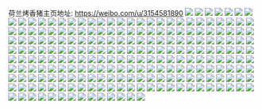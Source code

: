 荷兰烤香猪主页地址: https://weibo.com/u/3154581890 
![](https://wx4.sinaimg.cn/mw2000/bc071982gy1h93bl2p87fj20u0140n3r.jpg) 
![](https://wx4.sinaimg.cn/mw2000/bc071982gy1h93bnuqigdj20u00u0jw0.jpg) 
![](https://wx4.sinaimg.cn/mw2000/bc071982gy1h924josun8j20u0140n6s.jpg) 
![](https://wx4.sinaimg.cn/mw2000/bc071982gy1h924jpwl96j20u0140n6z.jpg) 
![](https://wx4.sinaimg.cn/mw2000/bc071982gy1h924jqqlt9j20u014011q.jpg) 
![](https://wx4.sinaimg.cn/mw2000/bc071982gy1h924jrk4q3j20u0140wmk.jpg) 
![](https://wx4.sinaimg.cn/mw2000/bc071982gy1h924jsl6xej20u0140woh.jpg) 
![](https://wx4.sinaimg.cn/mw2000/bc071982gy1h924jwkc2nj21400u0dr1.jpg) 
![](https://wx4.sinaimg.cn/mw2000/bc071982gy1h924jvlssmj21400u0n6c.jpg) 
![](https://wx4.sinaimg.cn/mw2000/bc071982gy1h924jucqnfj20u0140th1.jpg) 
![](https://wx4.sinaimg.cn/mw2000/bc071982gy1h924jtm712j20u0140jyr.jpg) 
![](https://wx4.sinaimg.cn/mw2000/bc071982gy1h8cp4nae9zj21sc2dsb2a.jpg) 
![](https://wx4.sinaimg.cn/mw2000/bc071982gy1h8bzberkhsj22c03404qq.jpg) 
![](https://wx4.sinaimg.cn/mw2000/bc071982gy1h8bzblik4dj223t2t3kjm.jpg) 
![](https://wx4.sinaimg.cn/mw2000/bc071982gy1h8bzbt0lvcj22c02c07wi.jpg) 
![](https://wx4.sinaimg.cn/mw2000/bc071982gy1h8bzbizht2j23402c0u0y.jpg) 
![](https://wx4.sinaimg.cn/mw2000/bc071982gy1h8bzbnhiygj22c0340u0x.jpg) 
![](https://wx4.sinaimg.cn/mw2000/bc071982gy1h8bzbgob5nj22c0340b2a.jpg) 
![](https://wx4.sinaimg.cn/mw2000/bc071982gy1h89q8evklsj23402c0x6q.jpg) 
![](https://wx4.sinaimg.cn/mw2000/bc071982gy1h89q8jucq1j23402c0u0y.jpg) 
![](https://wx4.sinaimg.cn/mw2000/bc071982gy1h8023jwqwij222n33zb2c.jpg) 
![](https://wx4.sinaimg.cn/mw2000/bc071982gy1h8023dldqij23402c07wj.jpg) 
![](https://wx4.sinaimg.cn/mw2000/bc071982gy1h7xt5mb5p0j21sw2pckjn.jpg) 
![](https://wx4.sinaimg.cn/mw2000/bc071982gy1h7xt5j725nj21ti2q9qv7.jpg) 
![](https://wx4.sinaimg.cn/mw2000/bc071982gy1h7vbc8h177j22c0340kjn.jpg) 
![](https://wx4.sinaimg.cn/mw2000/bc071982gy1h7vbcu5cqbj225m2vhhdu.jpg) 
![](https://wx4.sinaimg.cn/mw2000/bc071982gy1h72mf4kfrej22bf3381l0.jpg) 
![](https://wx4.sinaimg.cn/mw2000/bc071982gy1h72mcpphawj20uk630e83.jpg) 
![](https://wx4.sinaimg.cn/mw2000/bc071982gy1h72mf5ucijj22al323e82.jpg) 
![](https://wx4.sinaimg.cn/mw2000/bc071982gy1h72meyofkij215o3351ky.jpg) 
![](https://wx4.sinaimg.cn/mw2000/bc071982gy1h72mf7a3jwj22c0340hdu.jpg) 
![](https://wx4.sinaimg.cn/mw2000/bc071982gy1h72md4k17sj215o750kjp.jpg) 
![](https://wx4.sinaimg.cn/mw2000/bc071982gy1h72mf950lxj215o335x6q.jpg) 
![](https://wx4.sinaimg.cn/mw2000/bc071982gy1h72mckb3yij20uk6sg7wh.jpg) 
![](https://wx4.sinaimg.cn/mw2000/bc071982gy1h72mcwwb8zj20uk5xxx6r.jpg) 
![](https://wx4.sinaimg.cn/mw2000/bc071982ly1h6xtpikr0wj21kw2dcb2a.jpg) 
![](https://wx4.sinaimg.cn/mw2000/bc071982ly1h6xtpp3yppj21kw2dcwqa.jpg) 
![](https://wx4.sinaimg.cn/mw2000/bc071982ly1h6xtpkql0nj21kw2dc7wi.jpg) 
![](https://wx4.sinaimg.cn/mw2000/bc071982ly1h6xtpmqpuxj21kw2dcb2a.jpg) 
![](https://wx4.sinaimg.cn/mw2000/bc071982ly1h6tg632nqej20mq0mq107.jpg) 
![](https://wx4.sinaimg.cn/mw2000/bc071982ly1h6tg64bgs7j20s111d7ip.jpg) 
![](https://wx4.sinaimg.cn/mw2000/bc071982ly1h6sltckxi9j21kw2dcqv5.jpg) 
![](https://wx4.sinaimg.cn/mw2000/bc071982gy1h6lex80n92j21sc2dse82.jpg) 
![](https://wx4.sinaimg.cn/mw2000/bc071982gy1h6lex5o9v3j21sc2dsb2a.jpg) 
![](https://wx4.sinaimg.cn/mw2000/bc071982gy1h67rb30457j20u00u0b29.jpg) 
![](https://wx4.sinaimg.cn/mw2000/bc071982gy1h5uq1ppkpmj22c033ykjl.jpg) 
![](https://wx4.sinaimg.cn/mw2000/bc071982gy1h5uq1ofi1gj22872yxqv5.jpg) 
![](https://wx4.sinaimg.cn/mw2000/bc071982gy1h5uq1yci1bj21sc2cy7wi.jpg) 
![](https://wx4.sinaimg.cn/mw2000/bc071982gy1h5uq2c680fj22c033yk03.jpg) 
![](https://wx4.sinaimg.cn/mw2000/bc071982gy1h5o2942h5ij20u0140ah8.jpg) 
![](https://wx4.sinaimg.cn/mw2000/bc071982gy1h5myk1ipz6j22c0340e82.jpg) 
![](https://wx4.sinaimg.cn/mw2000/bc071982gy1h5myk48jurj22c0340x6q.jpg) 
![](https://wx4.sinaimg.cn/mw2000/bc071982gy1h5myjzpykoj22c0340kjn.jpg) 
![](https://wx4.sinaimg.cn/mw2000/bc071982gy1h5mykmr6dcj22c0340e82.jpg) 
![](https://wx4.sinaimg.cn/mw2000/bc071982gy1h5mylrmctpj22c0340kjo.jpg) 
![](https://wx4.sinaimg.cn/mw2000/bc071982gy1h5myltc7rvj223b2sfb2b.jpg) 
![](https://wx4.sinaimg.cn/mw2000/bc071982ly1h5jhbm0vtoj22c0340x6q.jpg) 
![](https://wx4.sinaimg.cn/mw2000/bc071982ly1h5jhbo7do0j22c0340npe.jpg) 
![](https://wx4.sinaimg.cn/mw2000/bc071982ly1h5jhb23rksj20sg23ub29.jpg) 
![](https://wx4.sinaimg.cn/mw2000/bc071982ly1h5jhb0252aj22c0340hdv.jpg) 
![](https://wx4.sinaimg.cn/mw2000/bc071982ly1h5jhbj97vzj22c0340hdy.jpg) 
![](https://wx4.sinaimg.cn/mw2000/bc071982ly1h5jhbkfx7yj22c0340qv5.jpg) 
![](https://wx4.sinaimg.cn/mw2000/bc071982ly1h5jhb8j8naj20sg2rkb2a.jpg) 
![](https://wx4.sinaimg.cn/mw2000/bc071982ly1h5jhbav33vj20sg1kwkjl.jpg) 
![](https://wx4.sinaimg.cn/mw2000/bc071982ly1h5jhb54f7hj20sg3oqqv5.jpg) 
![](https://wx4.sinaimg.cn/mw2000/bc071982ly1h5jdde32nrj221d2ptb2a.jpg) 
![](https://wx4.sinaimg.cn/mw2000/bc071982ly1h5jddhq4hlj22c0340npf.jpg) 
![](https://wx4.sinaimg.cn/mw2000/bc071982gy1h53by4n6i0j22bs2we1ky.jpg) 
![](https://wx4.sinaimg.cn/mw2000/bc071982gy1h53by5q11rj20v91vowod.jpg) 
![](https://wx4.sinaimg.cn/mw2000/bc071982gy1h53byavvq5j21ba0zgjxg.jpg) 
![](https://wx4.sinaimg.cn/mw2000/bc071982gy1h4k5z1a0zqj219u29g7su.jpg) 
![](https://wx4.sinaimg.cn/mw2000/bc071982gy1h4aqot59doj21qz33y1ky.jpg) 
![](https://wx4.sinaimg.cn/mw2000/bc071982gy1h4aqoo3bksj21qz33zqv5.jpg) 
![](https://wx4.sinaimg.cn/mw2000/bc071982gy1h4aqolicvnj21qz33yx6p.jpg) 
![](https://wx4.sinaimg.cn/mw2000/bc071982gy1h4aqoq8994j21r033znpd.jpg) 
![](https://wx4.sinaimg.cn/mw2000/bc071982gy1h49t0kvw0hj21kw2dcu0x.jpg) 
![](https://wx4.sinaimg.cn/mw2000/bc071982gy1h49t0o1onjj21kw2ddx6p.jpg) 
![](https://wx4.sinaimg.cn/mw2000/bc071982gy1h49t0mdn4oj21kw2dcx6p.jpg) 
![](https://wx4.sinaimg.cn/mw2000/bc071982gy1h3v0x2vh8fj22802yohdx.jpg) 
![](https://wx4.sinaimg.cn/mw2000/bc071982gy1gzkypo0idrj20o9174n3h.jpg) 
![](https://wx4.sinaimg.cn/mw2000/bc071982gy1gzkypoumvkj21hc0o9wjs.jpg) 
![](https://wx4.sinaimg.cn/mw2000/bc071982gy1gzime9pcawj22c0340x6s.jpg) 
![](https://wx4.sinaimg.cn/mw2000/bc071982gy1gzcaqlirpwj218w0wcwoa.jpg) 
![](https://wx4.sinaimg.cn/mw2000/bc071982gy1gzcagtieljj20mi0u0agr.jpg) 
![](https://wx4.sinaimg.cn/mw2000/bc071982gy1gzcagyxg7bj22c0340npf.jpg) 
![](https://wx4.sinaimg.cn/mw2000/bc071982gy1gzcagx6jemj22c02c01kz.jpg) 
![](https://wx4.sinaimg.cn/mw2000/bc071982gy1gzcag7zyu5j22c0340qv6.jpg) 
![](https://wx4.sinaimg.cn/mw2000/bc071982gy1gzcafzj9q5j22vj25knpg.jpg) 
![](https://wx4.sinaimg.cn/mw2000/bc071982gy1gzcah25xyjj20u01hcqia.jpg) 
![](https://wx4.sinaimg.cn/mw2000/bc071982gy1gzcaguhon4j22c02c0kjl.jpg) 
![](https://wx4.sinaimg.cn/mw2000/bc071982gy1gzcajxb8e7j222d22d4qp.jpg) 
![](https://wx4.sinaimg.cn/mw2000/bc071982gy1gyzjmonymlj20tu0tutj1.jpg) 
![](https://wx4.sinaimg.cn/mw2000/bc071982gy1gwaxw766olj22c02c0qv5.jpg) 
![](https://wx4.sinaimg.cn/mw2000/bc071982gy1gwaxwdhoi0j22c02c0b2a.jpg) 
![](https://wx4.sinaimg.cn/mw2000/bc071982gy1gwaxwaqxx4j22c02c0qv5.jpg) 
![](https://wx4.sinaimg.cn/mw2000/bc071982gy1gwaxwn3kg3j20mi0u0tj7.jpg) 
![](https://wx4.sinaimg.cn/mw2000/bc071982gy1gwaxwk5wejj22c0340u0z.jpg) 
![](https://wx4.sinaimg.cn/mw2000/bc071982gy1gwaxw401c6j213a11qn9q.jpg) 
![](https://wx4.sinaimg.cn/mw2000/bc071982gy1gwaxvarvr9j22c02c0x6p.jpg) 
![](https://wx4.sinaimg.cn/mw2000/bc071982gy1gwaxw8cz6tj20u01hcaq0.jpg) 
![](https://wx4.sinaimg.cn/mw2000/bc071982gy1gwaxvvfk0lj20v91voe81.jpg) 
![](https://wx4.sinaimg.cn/mw2000/bc071982gy1gwaxw2xamij22c0340kjn.jpg) 
![](https://wx4.sinaimg.cn/mw2000/bc071982gy1gw44r6fsc2j221i21i4qp.jpg) 
![](https://wx4.sinaimg.cn/mw2000/bc071982gy1gw44ram0nxj21sc1sc7wh.jpg) 
![](https://wx4.sinaimg.cn/mw2000/003ruiR4gy1gvjm3mw6q7j625x2vw7wh02.jpg) 
![](https://wx4.sinaimg.cn/mw2000/003ruiR4gy1gvjm7j2shuj62c0340hdu02.jpg) 
![](https://wx4.sinaimg.cn/mw2000/003ruiR4gy1gvjm7f0uuqj620m2ouqv602.jpg) 
![](https://wx4.sinaimg.cn/mw2000/003ruiR4gy1gvjm7mnlspj62c03407wj02.jpg) 
![](https://wx4.sinaimg.cn/mw2000/bc071982gy1gu63ccvcw3j22c02c0npd.jpg) 
![](https://wx4.sinaimg.cn/mw2000/bc071982gy1gu63cffl7bj22c02c0e81.jpg) 
![](https://wx4.sinaimg.cn/mw2000/bc071982gy1gu63c93asnj22c02c07wi.jpg) 
![](https://wx4.sinaimg.cn/mw2000/bc071982gy1gu63cag5hoj20v90qntbu.jpg) 
![](https://wx4.sinaimg.cn/mw2000/bc071982gy1gthv6fdfmoj223u1kw1kx.jpg) 
![](https://wx4.sinaimg.cn/mw2000/bc071982gy1gthv6g3t3fj223u1kw4qp.jpg) 
![](https://wx4.sinaimg.cn/mw2000/bc071982gy1gthv6elx20j22de1kwtzy.jpg) 
![](https://wx4.sinaimg.cn/mw2000/bc071982gy1gt71cfqfvtj221131j1l0.jpg) 
![](https://wx4.sinaimg.cn/mw2000/bc071982gy1gt71cif9jnj21vm2tfnpe.jpg) 
![](https://wx4.sinaimg.cn/mw2000/bc071982gy1gt71ccrtbxj21xy2wwhdu.jpg) 
![](https://wx4.sinaimg.cn/mw2000/bc071982gy1gt1sff9ww3j222o33zx6p.jpg) 
![](https://wx4.sinaimg.cn/mw2000/bc071982gy1gsd44zskyxj20rs4moe83.jpg) 
![](https://wx4.sinaimg.cn/mw2000/bc071982gy1gsd44w3rxuj20rs3uwb2a.jpg) 
![](https://wx4.sinaimg.cn/mw2000/bc071982gy1gsd44ontdqj20rs3347wh.jpg) 
![](https://wx4.sinaimg.cn/mw2000/bc071982gy1gsd44q2yldj20rs3x6kjm.jpg) 
![](https://wx4.sinaimg.cn/mw2000/bc071982gy1gsd44twdlsj20rs4vyqv6.jpg) 
![](https://wx4.sinaimg.cn/mw2000/bc071982gy1gsd44rsjerj20rs4jhnpe.jpg) 
![](https://wx4.sinaimg.cn/mw2000/bc071982gy1gs8brq1e1zj20rs446b2a.jpg) 
![](https://wx4.sinaimg.cn/mw2000/bc071982gy1gs8brreu24j20rs3ugkjm.jpg) 
![](https://wx4.sinaimg.cn/mw2000/bc071982gy1gs8brsr1xxj20rs3x8e82.jpg) 
![](https://wx4.sinaimg.cn/mw2000/bc071982gy1gs8brtpmdzj20rs2kne81.jpg) 
![](https://wx4.sinaimg.cn/mw2000/bc071982gy1gs8bru9rwwj20rs15o7ms.jpg) 
![](https://wx4.sinaimg.cn/mw2000/bc071982gy1gs8brv2aitj21i2292e81.jpg) 
![](https://wx4.sinaimg.cn/mw2000/bc071982gy1gs8brwhtmtj22xx27f4qr.jpg) 
![](https://wx4.sinaimg.cn/mw2000/bc071982gy1gs8brzavs6j228n2zju0z.jpg) 
![](https://wx4.sinaimg.cn/mw2000/bc071982gy1gs8bs2as1oj21kw2dcb2c.jpg) 
![](https://wx4.sinaimg.cn/mw2000/bc071982gy1gs7f5b82m6j22c0340kjl.jpg) 
![](https://wx4.sinaimg.cn/mw2000/bc071982gy1gs7f5hn9jxj22c0340hdt.jpg) 
![](https://wx4.sinaimg.cn/mw2000/bc071982gy1gs7f5f0kvhj22c03414qq.jpg) 
![](https://wx4.sinaimg.cn/mw2000/bc071982gy1gs7f5l0svuj22c03404qq.jpg) 
![](https://wx4.sinaimg.cn/mw2000/bc071982gy1gs47ux51tpj22c02c0kb8.jpg) 
![](https://wx4.sinaimg.cn/mw2000/bc071982gy1gs47uuckbbj22c02c0b29.jpg) 
![](https://wx4.sinaimg.cn/mw2000/bc071982gy1grziaf5xksj224t24t4qp.jpg) 
![](https://wx4.sinaimg.cn/mw2000/bc071982gy1grziagzpu1j22c02c07vs.jpg) 
![](https://wx4.sinaimg.cn/mw2000/bc071982gy1grziadc43pj22c02c0nop.jpg) 
![](https://wx4.sinaimg.cn/mw2000/bc071982gy1grziaj199aj22c0340e82.jpg) 
![](https://wx4.sinaimg.cn/mw2000/bc071982gy1gqhn3nlss3j20rs3zknpd.jpg) 
![](https://wx4.sinaimg.cn/mw2000/bc071982gy1gqhn3rj3m6j20rs3344qp.jpg) 
![](https://wx4.sinaimg.cn/mw2000/bc071982gy1gqhn3y7ps9j20rs4ykkjl.jpg) 
![](https://wx4.sinaimg.cn/mw2000/bc071982gy1gqhoe10ymej20rs2bdkgg.jpg) 
![](https://wx4.sinaimg.cn/mw2000/bc071982gy1gqhn3hr5coj20rs59uqv6.jpg) 
![](https://wx4.sinaimg.cn/mw2000/bc071982gy1gqhoe55ji6j20rs3uxe82.jpg) 
![](https://wx4.sinaimg.cn/mw2000/bc071982gy1gpp10c4ww9j22e31sj1ky.jpg) 
![](https://wx4.sinaimg.cn/mw2000/bc071982gy1gpnvsovcvrj22c0340npf.jpg) 
![](https://wx4.sinaimg.cn/mw2000/bc071982gy1gpm2f05uyvj23402c0u0x.jpg) 
![](https://wx4.sinaimg.cn/mw2000/bc071982gy1gpgul7e9twj23402c07jz.jpg) 
![](https://wx4.sinaimg.cn/mw2000/bc071982gy1gpgum12c0mj22832ysnd0.jpg) 
![](https://wx4.sinaimg.cn/mw2000/bc071982gy1gpgc9mb56qj22dc1kwkjq.jpg) 
![](https://wx4.sinaimg.cn/mw2000/bc071982ly1gnnk0p6klqj21o01o0npd.jpg) 
![](https://wx4.sinaimg.cn/mw2000/bc071982ly1gnjtbyfaoaj22zo252b2c.jpg) 
![](https://wx4.sinaimg.cn/mw2000/bc071982ly1gm1nwnrl6wj23402c01l0.jpg) 
![](https://wx4.sinaimg.cn/mw2000/bc071982ly1gm0z2g1j0mj23402c0e81.jpg) 
![](https://wx4.sinaimg.cn/mw2000/bc071982ly1gm0z2lrg4uj22c02c01kx.jpg) 
![](https://wx4.sinaimg.cn/mw2000/bc071982ly1gm0z2enhbkj20y817nhdt.jpg) 
![](https://wx4.sinaimg.cn/mw2000/bc071982ly1glz9k1rq8gj20rs1jkwus.jpg) 
![](https://wx4.sinaimg.cn/mw2000/bc071982ly1glz9k1drfrj20rs1muwuq.jpg) 
![](https://wx4.sinaimg.cn/mw2000/bc071982ly1glz9k2ng31j20rs2o4keh.jpg) 
![](https://wx4.sinaimg.cn/mw2000/bc071982ly1glz9k11vykj20rs20d18b.jpg) 
![](https://wx4.sinaimg.cn/mw2000/bc071982ly1glz9k27qlnj20rs1jknj5.jpg) 
![](https://wx4.sinaimg.cn/mw2000/bc071982ly1glz9k3bnemj20yi1ehqv5.jpg) 
![](https://wx4.sinaimg.cn/mw2000/bc071982ly1glkw0q13h9j225e2v57wi.jpg) 
![](https://wx4.sinaimg.cn/mw2000/bc071982ly1glkw0r8ljoj21x72k87wi.jpg) 
![](https://wx4.sinaimg.cn/mw2000/bc071982ly1glkw0op24ij229l30rx6q.jpg) 
![](https://wx4.sinaimg.cn/mw2000/bc071982ly1gk1aamz0kmj22c02c0h3x.jpg) 
![](https://wx4.sinaimg.cn/mw2000/bc071982ly1gjt9shdgzwj22c02c0hdt.jpg) 
![](https://wx4.sinaimg.cn/mw2000/bc071982ly1gjt9sdjrj9j23402c0x6q.jpg) 
![](https://wx4.sinaimg.cn/mw2000/bc071982ly1gjt9skptgpj23402c0kjl.jpg) 
![](https://wx4.sinaimg.cn/mw2000/bc071982ly1gj9n3l1eenj20y51f7wvk.jpg) 
![](https://wx4.sinaimg.cn/mw2000/bc071982ly1gj9n3m5g37j21hc0zkgzu.jpg) 
![](https://wx4.sinaimg.cn/mw2000/bc071982ly1gj9n3muk9fj20uz1b0woz.jpg) 
![](https://wx4.sinaimg.cn/mw2000/bc071982ly1gj9n4c052gj20zk1hcnct.jpg) 
![](https://wx4.sinaimg.cn/mw2000/bc071982ly1gj9n4bofwbj20zk1hck2d.jpg) 
![](https://wx4.sinaimg.cn/mw2000/bc071982ly1gj9n3j5mv7j20zk1hcgz4.jpg) 
![](https://wx4.sinaimg.cn/mw2000/bc071982ly1ghqkscelbqj22c02c04qp.jpg) 
![](https://wx4.sinaimg.cn/mw2000/bc071982ly1ghoe2mlwdhj22c02c07wh.jpg) 
![](https://wx4.sinaimg.cn/mw2000/bc071982ly1ghoe2kis2ij20sd0sdn5b.jpg) 
![](https://wx4.sinaimg.cn/mw2000/bc071982ly1gf2531vbr6j23402c0x6r.jpg) 
![](https://wx4.sinaimg.cn/mw2000/bc071982ly1gb1npzhq5fj22882884qq.jpg) 
![](https://wx4.sinaimg.cn/mw2000/bc071982ly1g5sly8j4ghj20rs1jk1kx.jpg) 
![](https://wx4.sinaimg.cn/mw2000/bc071982ly1g5sly9ncmgj20rs1jk4pv.jpg) 
![](https://wx4.sinaimg.cn/mw2000/bc071982ly1g5sly95nf7j20rs1jl4qp.jpg) 
![](https://wx4.sinaimg.cn/mw2000/bc071982ly1g5k2qwt1dyj22c02c0e83.jpg) 
![](https://wx4.sinaimg.cn/mw2000/bc071982ly1g5k2qrysyaj229i29ib2c.jpg) 
![](https://wx4.sinaimg.cn/mw2000/bc071982ly1g5k2r0xtvcj22c02c0npe.jpg) 
![](https://wx4.sinaimg.cn/mw2000/bc071982ly1g5b7npgkwkj22c02c04qq.jpg) 
![](https://wx4.sinaimg.cn/mw2000/bc071982ly1g5b7nsacafj22c02c01kz.jpg) 
![](https://wx4.sinaimg.cn/mw2000/bc071982gy1g5a1q9cjfzj218g1uo1kx.jpg) 
![](https://wx4.sinaimg.cn/mw2000/bc071982gy1g5a1q84n1kj218g1uo4qp.jpg) 
![](https://wx4.sinaimg.cn/mw2000/bc071982gy1g5a1qcadqxj218g1uotx8.jpg) 
![](https://wx4.sinaimg.cn/mw2000/bc071982gy1g5a1qaty3zj218g1uob29.jpg) 
![](https://wx4.sinaimg.cn/mw2000/bc071982gy1g592ob7xlzj215c1q01kx.jpg) 
![](https://wx4.sinaimg.cn/mw2000/bc071982gy1g592ocobhdj21uo18g7tl.jpg) 
![](https://wx4.sinaimg.cn/mw2000/bc071982gy1g592o9qd56j218g1uo4qp.jpg) 
![](https://wx4.sinaimg.cn/mw2000/bc071982gy1g592oe97y4j217i1t84qp.jpg) 
![](https://wx4.sinaimg.cn/mw2000/bc071982gy1g592ofrooxj217u1tq1kx.jpg) 
![](https://wx4.sinaimg.cn/mw2000/bc071982gy1g592oh2vt4j218g1uo1kx.jpg) 
![](https://wx4.sinaimg.cn/mw2000/bc071982gy1g54fuywtwdj22c02c04qr.jpg) 
![](https://wx4.sinaimg.cn/mw2000/bc071982ly1g4um3e254ij218g1uoe81.jpg) 
![](https://wx4.sinaimg.cn/mw2000/bc071982ly1g4um3d6e3dj218g1uoe81.jpg) 
![](https://wx4.sinaimg.cn/mw2000/bc071982ly1g4um3ep72gj218g1uoe81.jpg) 
![](https://wx4.sinaimg.cn/mw2000/bc071982ly1g4um3gxuinj218g1uo7wh.jpg) 
![](https://wx4.sinaimg.cn/mw2000/bc071982ly1g4um3j9o9aj218g1uo7wh.jpg) 
![](https://wx4.sinaimg.cn/mw2000/bc071982ly1g4um3kjl7sj218g1uob29.jpg) 
![](https://wx4.sinaimg.cn/mw2000/bc071982ly1g1uc5h16h1j2241242u0x.jpg) 
![](https://wx4.sinaimg.cn/mw2000/bc071982gy1fskzb5p2mtj22c02c0npd.jpg) 
![](https://wx4.sinaimg.cn/mw2000/bc071982gy1fskzb8ydhoj22c02c0npd.jpg) 
![](https://wx4.sinaimg.cn/mw2000/bc071982gy1fskzbcibr0j22c02c04qq.jpg) 
![](https://wx4.sinaimg.cn/mw2000/bc071982gy1fskzbfuar7j22c02c0qv5.jpg) 
![](https://wx4.sinaimg.cn/mw2000/bc071982gy1fskzbiua3tj22c02c0e81.jpg) 
![](https://wx4.sinaimg.cn/mw2000/bc071982gy1fskzb21x8lj22c02c0hdt.jpg) 
![](https://wx4.sinaimg.cn/mw2000/bc071982gy1fsfdhxbecbj22c02c0qv8.jpg) 
![](https://wx4.sinaimg.cn/mw2000/bc071982gy1fsfdghbtf6j21uf1ufx6p.jpg) 
![](https://wx4.sinaimg.cn/mw2000/bc071982gy1fsfdi1u8vmj22c02c0hdu.jpg) 
